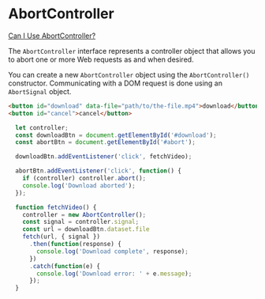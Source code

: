 # AbortController

[Can I Use AbortController?](https://caniuse.com/?search=AbortController)

The `AbortController` interface represents a controller object that allows you to abort one or more Web requests as and when desired.

You can create a new `AbortController` object using the `AbortController()` constructor. Communicating with a DOM request is done using an `AbortSignal` object.

```html
<button id="download" data-file="path/to/the-file.mp4">download</button>
<button id="cancel">cancel</button>
```

```javascript
  let controller;
  const downloadBtn = document.getElementById('#download');
  const abortBtn = document.getElementById('#abort');

  downloadBtn.addEventListener('click', fetchVideo);

  abortBtn.addEventListener('click', function() {
    if (controller) controller.abort();
    console.log('Download aborted');
  });

  function fetchVideo() {
    controller = new AbortController();
    const signal = controller.signal;
    const url = downloadBtn.dataset.file
    fetch(url, { signal })
      .then(function(response) {
        console.log('Download complete', response);
      })
      .catch(function(e) {
        console.log('Download error: ' + e.message);
      });
  }
```
